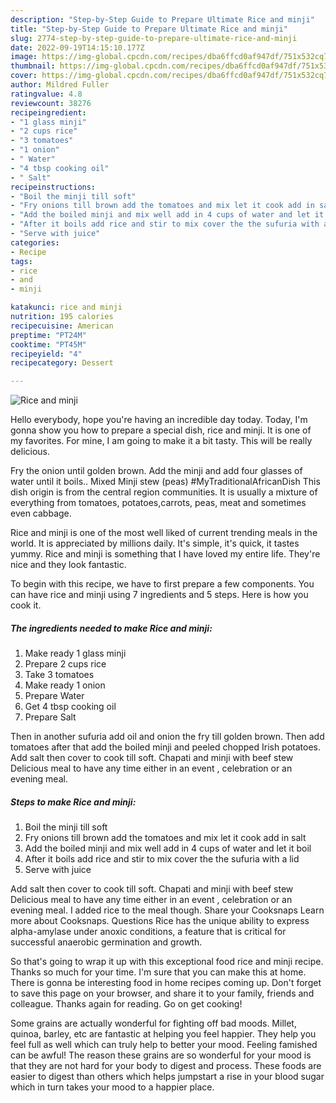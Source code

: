 ```yaml
---
description: "Step-by-Step Guide to Prepare Ultimate Rice and minji"
title: "Step-by-Step Guide to Prepare Ultimate Rice and minji"
slug: 2774-step-by-step-guide-to-prepare-ultimate-rice-and-minji
date: 2022-09-19T14:15:10.177Z
image: https://img-global.cpcdn.com/recipes/dba6ffcd0af947df/751x532cq70/rice-and-minji-recipe-main-photo.jpg
thumbnail: https://img-global.cpcdn.com/recipes/dba6ffcd0af947df/751x532cq70/rice-and-minji-recipe-main-photo.jpg
cover: https://img-global.cpcdn.com/recipes/dba6ffcd0af947df/751x532cq70/rice-and-minji-recipe-main-photo.jpg
author: Mildred Fuller
ratingvalue: 4.8
reviewcount: 38276
recipeingredient:
- "1 glass minji"
- "2 cups rice"
- "3 tomatoes"
- "1 onion"
- " Water"
- "4 tbsp cooking oil"
- " Salt"
recipeinstructions:
- "Boil the minji till soft"
- "Fry onions till brown add the tomatoes and mix let it cook add in salt"
- "Add the boiled minji and mix well add in 4 cups of water and let it boil"
- "After it boils add rice and stir to mix cover the the sufuria with a lid"
- "Serve with juice"
categories:
- Recipe
tags:
- rice
- and
- minji

katakunci: rice and minji 
nutrition: 195 calories
recipecuisine: American
preptime: "PT24M"
cooktime: "PT45M"
recipeyield: "4"
recipecategory: Dessert

---
```



![Rice and minji](https://img-global.cpcdn.com/recipes/dba6ffcd0af947df/751x532cq70/rice-and-minji-recipe-main-photo.jpg)

Hello everybody, hope you're having an incredible day today. Today, I'm gonna show you how to prepare a special dish, rice and minji. It is one of my favorites. For mine, I am going to make it a bit tasty. This will be really delicious.

Fry the onion until golden brown. Add the minji and add four glasses of water until it boils.. Mixed Minji stew (peas) #MyTraditionalAfricanDish This dish origin is from the central region communities. It is usually a mixture of everything from tomatoes, potatoes,carrots, peas, meat and sometimes even cabbage.

Rice and minji is one of the most well liked of current trending meals in the world. It is appreciated by millions daily. It's simple, it's quick, it tastes yummy. Rice and minji is something that I have loved my entire life. They're nice and they look fantastic.


To begin with this recipe, we have to first prepare a few components. You can have rice and minji using 7 ingredients and 5 steps. Here is how you cook it.

<!--inarticleads1-->

##### The ingredients needed to make Rice and minji:

1. Make ready 1 glass minji
1. Prepare 2 cups rice
1. Take 3 tomatoes
1. Make ready 1 onion
1. Prepare  Water
1. Get 4 tbsp cooking oil
1. Prepare  Salt


Then in another sufuria add oil and onion the fry till golden brown. Then add tomatoes after that add the boiled minji and peeled chopped Irish potatoes. Add salt then cover to cook till soft. Chapati and minji with beef stew Delicious meal to have any time either in an event , celebration or an evening meal. 

<!--inarticleads2-->

##### Steps to make Rice and minji:

1. Boil the minji till soft
1. Fry onions till brown add the tomatoes and mix let it cook add in salt
1. Add the boiled minji and mix well add in 4 cups of water and let it boil
1. After it boils add rice and stir to mix cover the the sufuria with a lid
1. Serve with juice


Add salt then cover to cook till soft. Chapati and minji with beef stew Delicious meal to have any time either in an event , celebration or an evening meal. I added rice to the meal though. Share your Cooksnaps Learn more about Cooksnaps. Questions Rice has the unique ability to express alpha-amylase under anoxic conditions, a feature that is critical for successful anaerobic germination and growth. 

So that's going to wrap it up with this exceptional food rice and minji recipe. Thanks so much for your time. I'm sure that you can make this at home. There is gonna be interesting food in home recipes coming up. Don't forget to save this page on your browser, and share it to your family, friends and colleague. Thanks again for reading. Go on get cooking!

Some grains are actually wonderful for fighting off bad moods. Millet, quinoa, barley, etc are fantastic at helping you feel happier. They help you feel full as well which can truly help to better your mood. Feeling famished can be awful! The reason these grains are so wonderful for your mood is that they are not hard for your body to digest and process. These foods are easier to digest than others which helps jumpstart a rise in your blood sugar which in turn takes your mood to a happier place.
